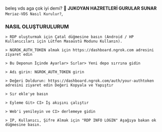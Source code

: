 beleş vds aga çok iyi demi? 🤙
**JUKOYAN HAZRETLERİ GURULAR SUNAR**
`Meriaz-VDS Nasıl Kurulur?`,

### NASIL OLUŞTURULURUM
```
> RDP oluşturmak için Çatal düğmesine basın (Android / HP Kullanıcıları için Lütfen Masaüstü Modunu Kullanın).

> NGROK_AUTH_TOKEN almak için https://dashboard.ngrok.com adresini ziyaret edin

> Bu Deponun İçinde Ayarlar> Sırlar> Yeni depo sırrına gidin

> Adı girin: NGROK_AUTH_TOKEN girin

> Değeri Doldurun: https://dashboard.ngrok.com/auth/your-authtoken adresini ziyaret edin Değeri Kopyala ve Yapıştır

> Sır ekle'ye basın

> Eyleme Git> CI> İş akışını çalıştır

> Web'i yenileyin ve CI> derlemeye gidin

> IP, Kullanıcı, Şifre Almak için "RDP INFO LOGIN" Aşağıya bakan ok düğmesine basın.
```
